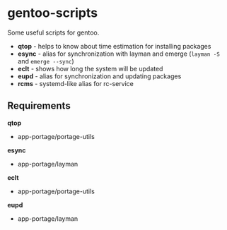 # gentoo-scripts

Some useful scripts for gentoo.

- **qtop** - helps to know about time estimation for installing packages
- **esync** - alias for synchronization with layman and emerge (`layman -S` and `emerge --sync`)
- **eclt** - shows how long the system will be updated
- **eupd** - alias for synchronization and updating packages
- **rcms** - systemd-like alias for rc-service

## Requirements

**qtop**

- app-portage/portage-utils

**esync**

- app-portage/layman

**eclt**

- app-portage/portage-utils

**eupd**

- app-portage/layman
